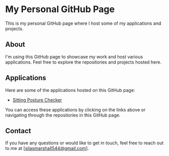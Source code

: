 # My Personal GitHub Page

This is my personal GitHub page where I host some of my applications and projects.

## About

I'm using this GitHub page to showcase my work and host various applications. Feel free to explore the repositories and projects hosted here.

## Applications

Here are some of the applications hosted on this GitHub page:

- [Sitting Posture Checker](link/to/application1)


You can access these applications by clicking on the links above or navigating through the repositories in this GitHub page.

## Contact

If you have any questions or would like to get in touch, feel free to reach out to me at [silasmarshall544@gmail.com].
